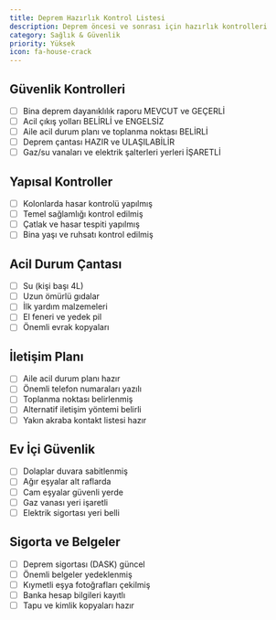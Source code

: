```yaml
---
title: Deprem Hazırlık Kontrol Listesi
description: Deprem öncesi ve sonrası için hazırlık kontrolleri
category: Sağlık & Güvenlik
priority: Yüksek
icon: fa-house-crack
---
```


## Güvenlik Kontrolleri

- [ ] Bina deprem dayanıklılık raporu MEVCUT ve GEÇERLİ
- [ ] Acil çıkış yolları BELİRLİ ve ENGELSİZ
- [ ] Aile acil durum planı ve toplanma noktası BELİRLİ
- [ ] Deprem çantası HAZIR ve ULAŞILABİLİR
- [ ] Gaz/su vanaları ve elektrik şalterleri yerleri İŞARETLİ

## Yapısal Kontroller

- [ ] Kolonlarda hasar kontrolü yapılmış
- [ ] Temel sağlamlığı kontrol edilmiş
- [ ] Çatlak ve hasar tespiti yapılmış
- [ ] Bina yaşı ve ruhsatı kontrol edilmiş

## Acil Durum Çantası

- [ ] Su (kişi başı 4L)
- [ ] Uzun ömürlü gıdalar
- [ ] İlk yardım malzemeleri
- [ ] El feneri ve yedek pil
- [ ] Önemli evrak kopyaları

## İletişim Planı

- [ ] Aile acil durum planı hazır
- [ ] Önemli telefon numaraları yazılı
- [ ] Toplanma noktası belirlenmiş
- [ ] Alternatif iletişim yöntemi belirli
- [ ] Yakın akraba kontakt listesi hazır

## Ev İçi Güvenlik

- [ ] Dolaplar duvara sabitlenmiş
- [ ] Ağır eşyalar alt raflarda
- [ ] Cam eşyalar güvenli yerde
- [ ] Gaz vanası yeri işaretli
- [ ] Elektrik sigortası yeri belli

## Sigorta ve Belgeler

- [ ] Deprem sigortası (DASK) güncel
- [ ] Önemli belgeler yedeklenmiş
- [ ] Kıymetli eşya fotoğrafları çekilmiş
- [ ] Banka hesap bilgileri kayıtlı
- [ ] Tapu ve kimlik kopyaları hazır
